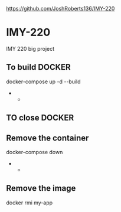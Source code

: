 https://github.com/JoshRoberts136/IMY-220
# IMY-220
IMY 220 big project


To build DOCKER
---
docker-compose up -d --build
- - 
TO close DOCKER 
---
Remove the container 
--
docker-compose down
- - 
Remove the image 
--
docker rmi my-app